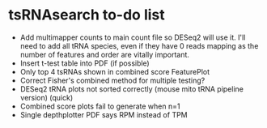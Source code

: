 # tsRNAsearch to-do list

* Add multimapper counts to main count file so DESeq2 will use it. I'll need to add all tRNA species, even if they have 0 reads mapping as the number of features and order are vitally important. 
* Insert t-test table into PDF (if possible)
* Only top 4 tsRNAs shown in combined score FeaturePlot
* Correct Fisher's combined method for multiple testing?
* DESeq2 tRNA plots not sorted correctly (mouse mito tRNA pipeline version) (quick)
* Combined score plots fail to generate when n=1
* Single depthplotter PDF says RPM instead of TPM
